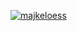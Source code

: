 [![majkeloess](https://github.com/majkeloess/majkeloess/assets/118011581/9d0f31d1-ddeb-4730-ade8-973058b2755c)](https://majkeloess.dev)
